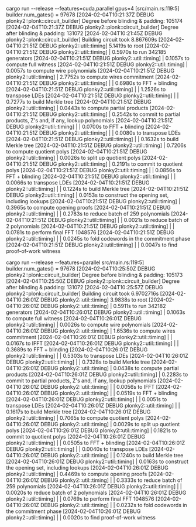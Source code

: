 cargo run --release --features=cuda,parallel
gpus=4
[src/main.rs:119:5] builder.num_gates() = 97678
[2024-02-04T10:21:37Z DEBUG plonky2::plonk::circuit_builder] Degree before blinding & padding: 105174
[2024-02-04T10:21:37Z DEBUG plonky2::plonk::circuit_builder] Degree after blinding & padding: 131072
[2024-02-04T10:21:45Z DEBUG plonky2::plonk::circuit_builder] Building circuit took 8.867609s
[2024-02-04T10:21:51Z DEBUG plonky2::util::timing] 5.1419s to root
[2024-02-04T10:21:51Z DEBUG plonky2::util::timing] | 0.5970s to run 342185 generators
[2024-02-04T10:21:51Z DEBUG plonky2::util::timing] | 0.1057s to compute full witness
[2024-02-04T10:21:51Z DEBUG plonky2::util::timing] | 0.0057s to compute wire polynomials
[2024-02-04T10:21:51Z DEBUG plonky2::util::timing] | 2.7752s to compute wires commitment
[2024-02-04T10:21:51Z DEBUG plonky2::util::timing] | | 0.6980s to FFT + blinding
[2024-02-04T10:21:51Z DEBUG plonky2::util::timing] | | 1.2526s to transpose LDEs
[2024-02-04T10:21:51Z DEBUG plonky2::util::timing] | | 0.7277s to build Merkle tree
[2024-02-04T10:21:51Z DEBUG plonky2::util::timing] | 0.0443s to compute partial products
[2024-02-04T10:21:51Z DEBUG plonky2::util::timing] | 0.2542s to commit to partial products, Z's and, if any, lookup polynomials
[2024-02-04T10:21:51Z DEBUG plonky2::util::timing] | | 0.0700s to FFT + blinding
[2024-02-04T10:21:51Z DEBUG plonky2::util::timing] | | 0.0080s to transpose LDEs
[2024-02-04T10:21:51Z DEBUG plonky2::util::timing] | | 0.1632s to build Merkle tree
[2024-02-04T10:21:51Z DEBUG plonky2::util::timing] | 0.7206s to compute quotient polys
[2024-02-04T10:21:51Z DEBUG plonky2::util::timing] | 0.0026s to split up quotient polys
[2024-02-04T10:21:51Z DEBUG plonky2::util::timing] | 0.2191s to commit to quotient polys
[2024-02-04T10:21:51Z DEBUG plonky2::util::timing] | | 0.0856s to FFT + blinding
[2024-02-04T10:21:51Z DEBUG plonky2::util::timing] | | 0.0066s to transpose LDEs
[2024-02-04T10:21:51Z DEBUG plonky2::util::timing] | | 0.1224s to build Merkle tree
[2024-02-04T10:21:51Z DEBUG plonky2::util::timing] | 0.0153s to construct the opening set, including lookups
[2024-02-04T10:21:51Z DEBUG plonky2::util::timing] | 0.3965s to compute opening proofs
[2024-02-04T10:21:51Z DEBUG plonky2::util::timing] | | 0.2783s to reduce batch of 259 polynomials
[2024-02-04T10:21:51Z DEBUG plonky2::util::timing] | | 0.0021s to reduce batch of 2 polynomials
[2024-02-04T10:21:51Z DEBUG plonky2::util::timing] | | 0.0781s to perform final FFT 1048576
[2024-02-04T10:21:51Z DEBUG plonky2::util::timing] | | 0.0245s to fold codewords in the commitment phase
[2024-02-04T10:21:51Z DEBUG plonky2::util::timing] | | 0.0047s to find proof-of-work witness

cargo run --release --features=parallel
src/main.rs:119:5] builder.num_gates() = 97678
[2024-02-04T10:25:50Z DEBUG plonky2::plonk::circuit_builder] Degree before blinding & padding: 105173
[2024-02-04T10:25:50Z DEBUG plonky2::plonk::circuit_builder] Degree after blinding & padding: 131072
[2024-02-04T10:25:57Z DEBUG plonky2::plonk::circuit_builder] Building circuit took 6.9702716s
[2024-02-04T10:26:01Z DEBUG plonky2::util::timing] 3.9838s to root
[2024-02-04T10:26:01Z DEBUG plonky2::util::timing] | 0.5911s to run 342182 generators
[2024-02-04T10:26:01Z DEBUG plonky2::util::timing] | 0.1063s to compute full witness
[2024-02-04T10:26:01Z DEBUG plonky2::util::timing] | 0.0026s to compute wire polynomials
[2024-02-04T10:26:01Z DEBUG plonky2::util::timing] | 1.6536s to compute wires commitment
[2024-02-04T10:26:01Z DEBUG plonky2::util::timing] | | 0.0167s to IFFT
[2024-02-04T10:26:01Z DEBUG plonky2::util::timing] | | 0.3689s to FFT + blinding
[2024-02-04T10:26:01Z DEBUG plonky2::util::timing] | | 0.5303s to transpose LDEs
[2024-02-04T10:26:01Z DEBUG plonky2::util::timing] | | 0.7328s to build Merkle tree
[2024-02-04T10:26:01Z DEBUG plonky2::util::timing] | 0.0438s to compute partial products
[2024-02-04T10:26:01Z DEBUG plonky2::util::timing] | 0.2283s to commit to partial products, Z's and, if any, lookup polynomials
[2024-02-04T10:26:01Z DEBUG plonky2::util::timing] | | 0.0056s to IFFT
[2024-02-04T10:26:01Z DEBUG plonky2::util::timing] | | 0.0519s to FFT + blinding
[2024-02-04T10:26:01Z DEBUG plonky2::util::timing] | | 0.0051s to transpose LDEs
[2024-02-04T10:26:01Z DEBUG plonky2::util::timing] | | 0.1617s to build Merkle tree
[2024-02-04T10:26:01Z DEBUG plonky2::util::timing] | 0.7065s to compute quotient polys
[2024-02-04T10:26:01Z DEBUG plonky2::util::timing] | 0.0029s to split up quotient polys
[2024-02-04T10:26:01Z DEBUG plonky2::util::timing] | 0.1821s to commit to quotient polys
[2024-02-04T10:26:01Z DEBUG plonky2::util::timing] | | 0.0505s to FFT + blinding
[2024-02-04T10:26:01Z DEBUG plonky2::util::timing] | | 0.0040s to transpose LDEs
[2024-02-04T10:26:01Z DEBUG plonky2::util::timing] | | 0.1240s to build Merkle tree
[2024-02-04T10:26:01Z DEBUG plonky2::util::timing] | 0.0163s to construct the opening set, including lookups
[2024-02-04T10:26:01Z DEBUG plonky2::util::timing] | 0.4469s to compute opening proofs
[2024-02-04T10:26:01Z DEBUG plonky2::util::timing] | | 0.3333s to reduce batch of 259 polynomials
[2024-02-04T10:26:01Z DEBUG plonky2::util::timing] | | 0.0020s to reduce batch of 2 polynomials
[2024-02-04T10:26:01Z DEBUG plonky2::util::timing] | | 0.0769s to perform final FFT 1048576
[2024-02-04T10:26:01Z DEBUG plonky2::util::timing] | | 0.0232s to fold codewords in the commitment phase
[2024-02-04T10:26:01Z DEBUG plonky2::util::timing] | | 0.0020s to find proof-of-work witness